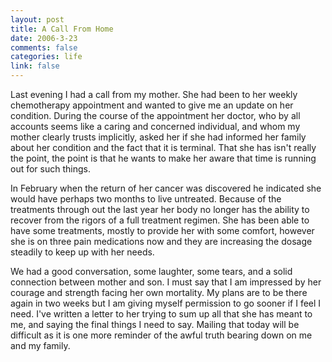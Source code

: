 ```yaml
--- 
layout: post
title: A Call From Home
date: 2006-3-23
comments: false
categories: life
link: false
---
```

Last evening I had a call from my mother. She had been to her weekly chemotherapy appointment and wanted to give me an update on her condition. During the course of the appointment her doctor, who by all accounts seems like a caring and concerned individual, and whom my mother clearly trusts implicitly, asked her if she had informed her family about her condition and the fact that it is terminal. That she has isn't really the point, the point is that he wants to make her aware that time is running out for such things.

In February when the return of her cancer was discovered he indicated she would have perhaps two months to live untreated. Because of the treatments through out the last year her body no longer has the ability to recover from the rigors of a full treatment regimen. She has been able to have some treatments, mostly to provide her with some comfort, however she is on three pain medications now and they are increasing the dosage steadily to keep up with her needs.

We had a good conversation, some laughter, some tears, and a solid connection between mother and son. I must say that I am impressed by her courage and strength facing her own mortality. My plans are to be there again in two weeks but I am giving myself permission to go sooner if I feel I need. I've written a letter to her trying to sum up all that she has meant to me, and saying the final things I need to say. Mailing that today will be difficult as it is one more reminder of the awful truth bearing down on me and my family.
